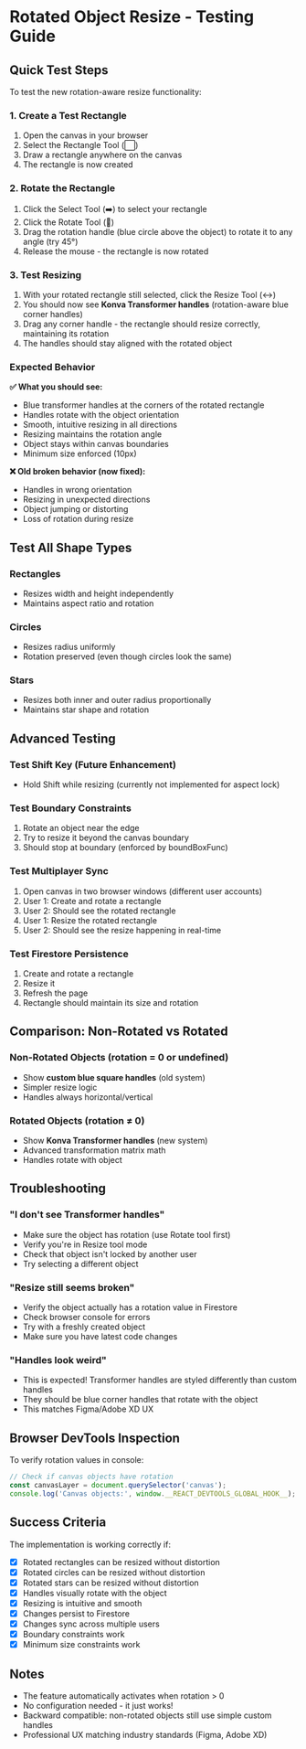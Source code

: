 # Rotated Object Resize - Testing Guide

## Quick Test Steps

To test the new rotation-aware resize functionality:

### 1. Create a Test Rectangle
1. Open the canvas in your browser
2. Select the Rectangle Tool (⬜)
3. Draw a rectangle anywhere on the canvas
4. The rectangle is now created

### 2. Rotate the Rectangle
1. Click the Select Tool (➡️) to select your rectangle
2. Click the Rotate Tool (🔄)
3. Drag the rotation handle (blue circle above the object) to rotate it to any angle (try 45°)
4. Release the mouse - the rectangle is now rotated

### 3. Test Resizing
1. With your rotated rectangle still selected, click the Resize Tool (↔️)
2. You should now see **Konva Transformer handles** (rotation-aware blue corner handles)
3. Drag any corner handle - the rectangle should resize correctly, maintaining its rotation
4. The handles should stay aligned with the rotated object

### Expected Behavior

**✅ What you should see:**
- Blue transformer handles at the corners of the rotated rectangle
- Handles rotate with the object orientation
- Smooth, intuitive resizing in all directions
- Resizing maintains the rotation angle
- Object stays within canvas boundaries
- Minimum size enforced (10px)

**❌ Old broken behavior (now fixed):**
- Handles in wrong orientation
- Resizing in unexpected directions
- Object jumping or distorting
- Loss of rotation during resize

## Test All Shape Types

### Rectangles
- Resizes width and height independently
- Maintains aspect ratio and rotation

### Circles  
- Resizes radius uniformly
- Rotation preserved (even though circles look the same)

### Stars
- Resizes both inner and outer radius proportionally
- Maintains star shape and rotation

## Advanced Testing

### Test Shift Key (Future Enhancement)
- Hold Shift while resizing (currently not implemented for aspect lock)

### Test Boundary Constraints
1. Rotate an object near the edge
2. Try to resize it beyond the canvas boundary
3. Should stop at boundary (enforced by boundBoxFunc)

### Test Multiplayer Sync
1. Open canvas in two browser windows (different user accounts)
2. User 1: Create and rotate a rectangle
3. User 2: Should see the rotated rectangle
4. User 1: Resize the rotated rectangle
5. User 2: Should see the resize happening in real-time

### Test Firestore Persistence
1. Create and rotate a rectangle
2. Resize it
3. Refresh the page
4. Rectangle should maintain its size and rotation

## Comparison: Non-Rotated vs Rotated

### Non-Rotated Objects (rotation = 0 or undefined)
- Show **custom blue square handles** (old system)
- Simpler resize logic
- Handles always horizontal/vertical

### Rotated Objects (rotation ≠ 0)
- Show **Konva Transformer handles** (new system)
- Advanced transformation matrix math
- Handles rotate with object

## Troubleshooting

### "I don't see Transformer handles"
- Make sure the object has rotation (use Rotate tool first)
- Verify you're in Resize tool mode
- Check that object isn't locked by another user
- Try selecting a different object

### "Resize still seems broken"
- Verify the object actually has a rotation value in Firestore
- Check browser console for errors
- Try with a freshly created object
- Make sure you have latest code changes

### "Handles look weird"
- This is expected! Transformer handles are styled differently than custom handles
- They should be blue corner handles that rotate with the object
- This matches Figma/Adobe XD UX

## Browser DevTools Inspection

To verify rotation values in console:
```javascript
// Check if canvas objects have rotation
const canvasLayer = document.querySelector('canvas');
console.log('Canvas objects:', window.__REACT_DEVTOOLS_GLOBAL_HOOK__);
```

## Success Criteria

The implementation is working correctly if:
- [x] Rotated rectangles can be resized without distortion
- [x] Rotated circles can be resized without distortion  
- [x] Rotated stars can be resized without distortion
- [x] Handles visually rotate with the object
- [x] Resizing is intuitive and smooth
- [x] Changes persist to Firestore
- [x] Changes sync across multiple users
- [x] Boundary constraints work
- [x] Minimum size constraints work

## Notes

- The feature automatically activates when rotation > 0
- No configuration needed - it just works!
- Backward compatible: non-rotated objects still use simple custom handles
- Professional UX matching industry standards (Figma, Adobe XD)

